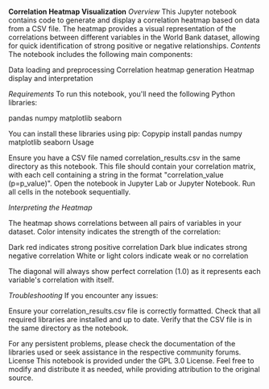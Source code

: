 **Correlation Heatmap Visualization**
*Overview*
This Jupyter notebook contains code to generate and display a correlation heatmap based on data from a CSV file. The heatmap provides a visual representation of the correlations between different variables in the World Bank dataset, allowing for quick identification of strong positive or negative relationships.
*Contents*
The notebook includes the following main components:

Data loading and preprocessing
Correlation heatmap generation
Heatmap display and interpretation

*Requirements*
To run this notebook, you'll need the following Python libraries:

pandas
numpy
matplotlib
seaborn

You can install these libraries using pip:
Copypip install pandas numpy matplotlib seaborn
Usage

Ensure you have a CSV file named correlation_results.csv in the same directory as this notebook. This file should contain your correlation matrix, with each cell containing a string in the format "correlation_value (p=p_value)".
Open the notebook in Jupyter Lab or Jupyter Notebook.
Run all cells in the notebook sequentially.

*Interpreting the Heatmap*

The heatmap shows correlations between all pairs of variables in your dataset.
Color intensity indicates the strength of the correlation:

Dark red indicates strong positive correlation
Dark blue indicates strong negative correlation
White or light colors indicate weak or no correlation


The diagonal will always show perfect correlation (1.0) as it represents each variable's correlation with itself.

*Troubleshooting*
If you encounter any issues:

Ensure your correlation_results.csv file is correctly formatted.
Check that all required libraries are installed and up to date.
Verify that the CSV file is in the same directory as the notebook.

For any persistent problems, please check the documentation of the libraries used or seek assistance in the respective community forums.
License
This notebook is provided under the GPL 3.0 License. Feel free to modify and distribute it as needed, while providing attribution to the original source.
